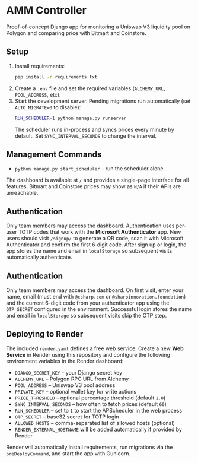 # AMM Controller

Proof-of-concept Django app for monitoring a Uniswap V3 liquidity pool on Polygon and comparing price with Bitmart and Coinstore.

## Setup

1. Install requirements:
   ```bash
   pip install -r requirements.txt
   ```
2. Create a `.env` file and set the required variables (`ALCHEMY_URL`, `POOL_ADDRESS`, etc).
3. Start the development server. Pending migrations run automatically (set
   `AUTO_MIGRATE=0` to disable):
   ```bash
   RUN_SCHEDULER=1 python manage.py runserver
   ```
   The scheduler runs in-process and syncs prices every minute by default.
   Set `SYNC_INTERVAL_SECONDS` to change the interval.

## Management Commands

- `python manage.py start_scheduler` – run the scheduler alone.

The dashboard is available at `/` and provides a single-page interface for all
features. Bitmart and Coinstore prices may show as `N/A` if their APIs are
unreachable.

## Authentication

Only team members may access the dashboard. Authentication uses per-user TOTP
codes that work with the **Microsoft Authenticator** app. New users should visit
`/signup/` to generate a QR code, scan it with Microsoft Authenticator and
confirm the first 6‑digit code. After sign up or login, the app stores the name
and email in `localStorage` so subsequent visits automatically authenticate.

## Authentication

Only team members may access the dashboard. On first visit, enter your name,
email (must end with `@csharp.com` or `@sharpinnovation.foundation`) and the
current 6-digit code from your authenticator app using the `OTP_SECRET`
configured in the environment. Successful login stores the name and email in
`localStorage` so subsequent visits skip the OTP step.

## Deploying to Render

The included `render.yaml` defines a free web service. Create a new **Web Service**
in Render using this repository and configure the following environment
variables in the Render dashboard:

- `DJANGO_SECRET_KEY` – your Django secret key
- `ALCHEMY_URL` – Polygon RPC URL from Alchemy
- `POOL_ADDRESS` – Uniswap V3 pool address
- `PRIVATE_KEY` – optional wallet key for write actions
- `PRICE_THRESHOLD` – optional percentage threshold (default `1.0`)
- `SYNC_INTERVAL_SECONDS` – how often to fetch prices (default `60`)
- `RUN_SCHEDULER` – set to `1` to start the APScheduler in the web process
- `OTP_SECRET` – base32 secret for TOTP login
- `ALLOWED_HOSTS` – comma-separated list of allowed hosts (optional)
- `RENDER_EXTERNAL_HOSTNAME` will be added automatically if provided by Render

Render will automatically install requirements, run migrations via the
`preDeployCommand`, and start the app with Gunicorn.
